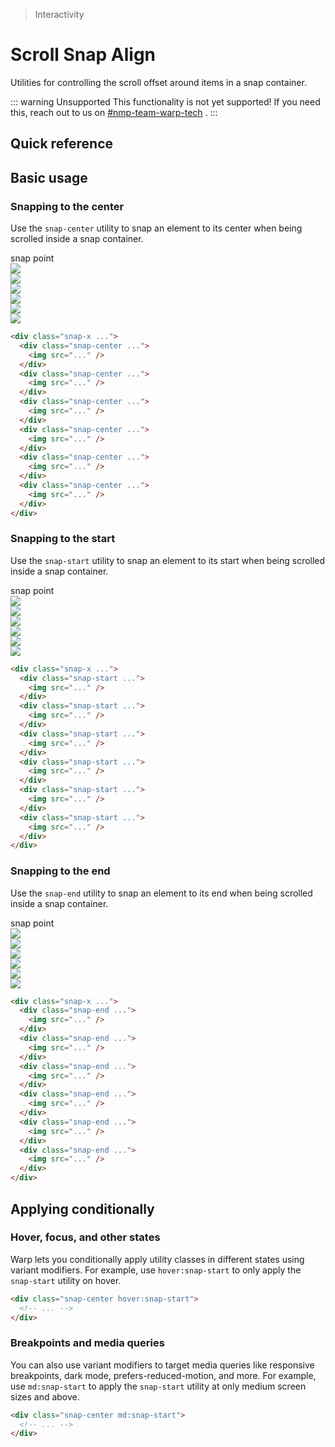 > Interactivity

# Scroll Snap Align
Utilities for controlling the scroll offset around items in a snap container.

::: warning Unsupported
This functionality is not yet supported! If you need this, reach out to us on [#nmp-team-warp-tech](https://sch-chat.slack.com/archives/C04LG5UTCTT) .
:::

## Quick reference
<qr-table />

## Basic usage
### Snapping to the center
Use the `snap-center` utility to snap an element to its center when being scrolled inside a snap container.

<container class="relative py-0!">
  <div class="relative rounded-xl overflow-auto">
    <div class="relative">
      <!-- Snap Point -->
      <div class="flex ml-[50%] items-end justify-start pt-32 mb-16">
        <div class="ml-8 rounded-4 pd-font-mono text-[0.625rem] px-8 pd-bg-indigo-50 pd-text-indigo-600 dark:pd-bg-indigo-500 dark:pd-text-white dark:highlight-white/10">snap point</div>
        <div class="absolute top-0 bottom-0 left-1/2 border-l pd-border-indigo-500"></div>
      </div>
      <!-- Contents -->
      <div class="relative w-full flex gap-6 snap-x snap-mandatory overflow-x-auto pb-32" style="scroll-snap-type: x mandatory;">
        <div class="snap-center shrink-0"  style="scroll-snap-align: center;">
          <div class="shrink-0 w-4 sm:w-112"></div>
        </div>
        <div class="snap-center shrink-0" style="scroll-snap-align: center;">
          <img class="shrink-0 w-[360] h-[200] rounded-8 pd-shadow-xl pd-bg-white" src="/la09.jpg">
        </div>
        <div class="snap-center shrink-0" style="scroll-snap-align: center;">
          <img class="shrink-0 w-[360] h-[200] rounded-8 pd-shadow-xl pd-bg-white" src="/la06.jpg">
        </div>
        <div class="snap-center shrink-0" style="scroll-snap-align: center;">
          <img class="shrink-0 w-[360] h-[200] rounded-8 pd-shadow-xl pd-bg-white" src="/la10.jpg">
        </div>
        <div class="snap-center shrink-0" style="scroll-snap-align: center;">
          <img class="shrink-0 w-[360] h-[200] rounded-8 pd-shadow-xl pd-bg-white" src="/la01.jpg">
        </div>
        <div class="snap-center shrink-0" style="scroll-snap-align: center;">
          <img class="shrink-0 w-[360] h-[200] rounded-8 pd-shadow-xl pd-bg-white" src="/la11.jpg">
        </div>
        <div class="snap-center shrink-0" style="scroll-snap-align: center;">
          <img class="shrink-0 w-[360] h-[200] rounded-8 pd-shadow-xl pd-bg-white" src="/la13.jpg">
        </div>
        <div class="snap-center shrink-0">
          <div class="shrink-0 w-4 sm:w-[140]"></div>
        </div>
      </div>
    </div>
  </div>
</container>

```html
<div class="snap-x ...">
  <div class="snap-center ...">
    <img src="..." />
  </div>
  <div class="snap-center ...">
    <img src="..." />
  </div>
  <div class="snap-center ...">
    <img src="..." />
  </div>
  <div class="snap-center ...">
    <img src="..." />
  </div>
  <div class="snap-center ...">
    <img src="..." />
  </div>
  <div class="snap-center ...">
    <img src="..." />
  </div>
</div>
```

### Snapping to the start
Use the `snap-start` utility to snap an element to its start when being scrolled inside a snap container.

<container class="relative py-0!">
    <div class="relative rounded-xl overflow-auto">
      <div class="relative">
        <!-- Snap Point -->
        <div class="ml-0 flex items-end justify-start pt-32 mb-16">
          <div class="ml-8 rounded-4 pd-font-mono text-[0.625rem] px-8 pd-bg-indigo-50 pd-text-indigo-600 dark:pd-bg-indigo-500 dark:pd-text-white dark:highlight-white/10">snap point</div>
          <div class="absolute top-0 bottom-0 left-0 border-l pd-border-indigo-500"></div>
        </div>
        <!-- Contents -->
        <div class="relative w-full flex gap-6 snap-x snap-mandatory overflow-x-auto pb-32" style="scroll-snap-type: x mandatory;">
          <div class="snap-start shrink-0" style="scroll-snap-align: start;">
            <img class="shrink-0 w-[360] h-[200] rounded-8 pd-shadow-xl pd-bg-white" src="/la09.jpg">
          </div>
          <div class="snap-start shrink-0" style="scroll-snap-align: start;">
            <img class="shrink-0 w-[360] h-[200] rounded-8 pd-shadow-xl pd-bg-white" src="/la06.jpg">
          </div>
          <div class="snap-start shrink-0" style="scroll-snap-align: start;">
            <img class="shrink-0 w-[360] h-[200] rounded-8 pd-shadow-xl pd-bg-white" src="/la10.jpg">
          </div>
          <div class="snap-start shrink-0" style="scroll-snap-align: start;">
            <img class="shrink-0 w-[360] h-[200] rounded-8 pd-shadow-xl pd-bg-white" src="/la01.jpg">
          </div>
          <div class="snap-start shrink-0" style="scroll-snap-align: start;">
            <img class="shrink-0 w-[360] h-[200] rounded-8 pd-shadow-xl pd-bg-white" src="/la11.jpg">
          </div>
          <div class="snap-start shrink-0" style="scroll-snap-align: start;">
            <img class="shrink-0 w-[360] h-[200] rounded-8 pd-shadow-xl pd-bg-white" src="/la13.jpg">
          </div>
          <div class="snap-start shrink-0">
            <div class="shrink-0 w-4 sm:w-[240]"></div>
          </div>
        </div>
      </div>
    </div>
</container>

```html
<div class="snap-x ...">
  <div class="snap-start ...">
    <img src="..." />
  </div>
  <div class="snap-start ...">
    <img src="..." />
  </div>
  <div class="snap-start ...">
    <img src="..." />
  </div>
  <div class="snap-start ...">
    <img src="..." />
  </div>
  <div class="snap-start ...">
    <img src="..." />
  </div>
  <div class="snap-start ...">
    <img src="..." />
  </div>
</div>
```

### Snapping to the end
Use the `snap-end` utility to snap an element to its end when being scrolled inside a snap container.

<container class="relative py-0!">
  <div class="relative rounded-xl overflow-auto">
    <div class="relative">
      <!-- Snap Point -->
      <div class="flex items-end justify-end pt-32 mb-16">
        <div class="mr-8 rounded-4 pd-font-mono text-[0.625rem] px-8 pd-bg-indigo-50 pd-text-indigo-600 dark:pd-bg-indigo-500 dark:pd-text-white dark:highlight-white/10">snap point</div>
        <div class="absolute top-0 bottom-0 right-0 border-l pd-border-indigo-500"></div>
      </div>
      <!-- Contents -->
      <div class="relative w-full flex gap-6 snap-x snap-mandatory overflow-x-auto pb-32" style="scroll-snap-type: x mandatory;">
        <div class="snap-end shrink-0"  style="scroll-snap-align: end;">
          <div class="shrink-0 w-4]"></div>
        </div>
        <div class="snap-end shrink-0" style="scroll-snap-align: end;">
          <img class="shrink-0 w-[360] h-[200] rounded-8 pd-shadow-xl pd-bg-white" src="/la09.jpg">
        </div>
        <div class="snap-end shrink-0" style="scroll-snap-align: end;">
          <img class="shrink-0 w-[360] h-[200] rounded-8 pd-shadow-xl pd-bg-white" src="/la06.jpg">
        </div>
        <div class="snap-end shrink-0" style="scroll-snap-align: end;">
          <img class="shrink-0 w-[360] h-[200] rounded-8 pd-shadow-xl pd-bg-white" src="/la10.jpg">
        </div>
        <div class="snap-end shrink-0" style="scroll-snap-align: end;">
          <img class="shrink-0 w-[360] h-[200] rounded-8 pd-shadow-xl pd-bg-white" src="/la01.jpg">
        </div>
        <div class="snap-end shrink-0" style="scroll-snap-align: end;">
          <img class="shrink-0 w-[360] h-[200] rounded-8 pd-shadow-xl pd-bg-white" src="/la11.jpg">
        </div>
        <div class="snap-end shrink-0" style="scroll-snap-align: end;">
          <img class="shrink-0 w-[360] h-[200] rounded-8 pd-shadow-xl pd-bg-white" src="/la13.jpg">
        </div>
        <div class="snap-end shrink-0">
          <div class="shrink-0 w-4 sm:w-[140]"></div>
        </div>
      </div>
    </div>
  </div>
</container>

```html
<div class="snap-x ...">
  <div class="snap-end ...">
    <img src="..." />
  </div>
  <div class="snap-end ...">
    <img src="..." />
  </div>
  <div class="snap-end ...">
    <img src="..." />
  </div>
  <div class="snap-end ...">
    <img src="..." />
  </div>
  <div class="snap-end ...">
    <img src="..." />
  </div>
  <div class="snap-end ...">
    <img src="..." />
  </div>
</div>
```

## Applying conditionally

### Hover, focus, and other states
Warp lets you conditionally apply utility classes in different states using variant modifiers. For example, use `hover:snap-start` to only apply the `snap-start` utility on hover.

```html
<div class="snap-center hover:snap-start">
  <!-- ... -->
</div>
```

### Breakpoints and media queries
You can also use variant modifiers to target media queries like responsive breakpoints, dark mode, prefers-reduced-motion, and more. For example, use `md:snap-start` to apply the `snap-start` utility at only medium screen sizes and above.

```html
<div class="snap-center md:snap-start">
  <!-- ... -->
</div>
```
